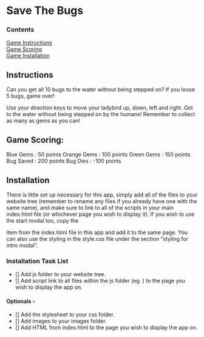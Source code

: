 # Save The Bugs

### Contents
<a href = "https://github.com/rhovell/save-the-bugs#instructions">Game Instructions</a><br>
<a href = "https://github.com/rhovell/save-the-bugs#scoring">Game Scoring</a><br>
<a href = "https://github.com/rhovell/save-the-bugs#installation">Game Installation</a>

## Instructions
Can you get all 10 bugs to the water without being stepped on?
If you loose 5 bugs, game over!

Use your direction keys to move your ladybird up, down, left and right.
Get to the water without being stepped on by the humans!
Remember to collect as many as gems as you can!

## Game Scoring:
Blue Gems : 50 points
Orange Gems : 100 points
Green Gems : 150 points
Bug Saved : 200 points
Bug Dies : -100 points   

## Installation
There is little set up necessary for this app, simply add all of the files to your website tree (remember to rename any files if you already have one with the same name), and make sure to link to all of the scripts in your main index.html file (or whichever page you wish to display it).
If you wish to use the start modal too, copy the <div class = "container"> item from the index.html file in this app and add it to the same page. You can also use the styling in the style.css file under the section "styling for intro modal".

### Installation Task List
- [] Add js folder to your website tree.
- [] Add script link to all files within the js folder (eg. <script src="js/app.js"></script>) to the page you wish to display the app on.
#### Optionals -
- [] Add the stylesheet to your css folder.
- [] Add images to your images folder.
- [] Add HTML from index.html to the page you wish to display the app on.
